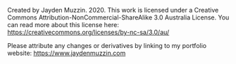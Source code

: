 Created by Jayden Muzzin. 2020. This work is licensed under a Creative Commons Attribution-NonCommercial-ShareAlike 3.0 Australia License. You can read more about this license here: https://creativecommons.org/licenses/by-nc-sa/3.0/au/

Please attribute any changes or derivatives by linking to my portfolio website: https://www.jaydenmuzzin.com
